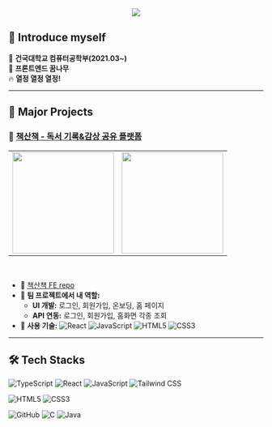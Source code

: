 <div align="center">
    <img src="https://capsule-render.vercel.app/api?type=waving&color=0:3481fe,100:56a8f5&height=180&text=Hi%20Welcome,%20I'm%20SJ%20KIM&animation=twinkling&fontColor=4b495a&fontSize=60" />
</div>

## 👋 Introduce myself  
🏫 **건국대학교 컴퓨터공학부(2021.03~)**  
🌳 **프론트엔드 꿈나무**  
🔥 **열정 열정 열정!**  

---

## 🚀 Major Projects  
### 🔹 [책산책 - 독서 기록&감상 공유 플랫폼](https://github.com/B00KJourney)
<table>
    <tr>
        <td>
            <img src="https://github.com/user-attachments/assets/f6b1d9ca-4a80-4411-8445-b9ca1e6ed9e5" width="200">
        </td>
        <td>
        <img src="https://github.com/user-attachments/assets/182e6ce3-72ac-4546-86c6-afc167d7a380" width="200">
        </td>
    </tr>
</table>
<br>

- 🔗 [책산책 FE repo](https://github.com/B00KJourney/bookJourney-frontend)  
- 👥 **팀 프로젝트에서 내 역할:**
    - **UI 개발:** 로그인, 회원가입, 온보딩, 홈 페이지
    - **API 연동:** 로그인, 회원가입, 홈화면 각종 조회   
- 🔨 **사용 기술:** ![React](https://img.shields.io/badge/React-61DAFB?style=flat-square&logo=React&logoColor=white) ![JavaScript](https://img.shields.io/badge/Javascript-F7DF1E?style=flat-square&logo=Javascript&logoColor=white) ![HTML5](https://img.shields.io/badge/HTML5-E34F26?style=flat-square&logo=HTML5&logoColor=white) ![CSS3](https://img.shields.io/badge/CSS-1572B6?style=flat-square&logo=CSS3&logoColor=white)  

---

## 🛠️ Tech Stacks  
![TypeScript](https://img.shields.io/badge/TypeScript-3178C6?style=for-the-badge&logo=TypeScript&logoColor=white) ![React](https://img.shields.io/badge/React-61DAFB?style=for-the-badge&logo=React&logoColor=white) ![JavaScript](https://img.shields.io/badge/Javascript-F7DF1E?style=for-the-badge&logo=Javascript&logoColor=white) ![Tailwind CSS](https://img.shields.io/badge/Tailwind%20CSS-06B6D4?style=for-the-badge&logo=Tailwind%20CSS&logoColor=white)

 ![HTML5](https://img.shields.io/badge/HTML5-E34F26?style=for-the-badge&logo=HTML5&logoColor=white) ![CSS3](https://img.shields.io/badge/CSS-1572B6?style=for-the-badge&logo=CSS3&logoColor=white)  

![GitHub](https://img.shields.io/badge/Github-181717?style=for-the-badge&logo=Github&logoColor=white) ![C](https://img.shields.io/badge/C-A8B9CC?style=for-the-badge&logo=C&logoColor=white) ![Java](https://img.shields.io/badge/Java-007396?style=for-the-badge&logo=Java&logoColor=white)  
